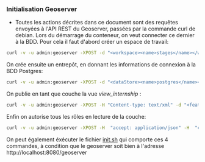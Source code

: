 ### Initialisation Geoserver

 - Toutes les actions décrites dans ce document sont des requêtes envoyées à l'API REST du Geoserver, passées par la commande curl de debian.
Lors du démarrage du conteneur, on veut connecter ce dernier à la BDD. 
Pour cela il faut d'abord créer un espace de travail: 
```bash
curl -v -u admin:geoserver -XPOST -d "<workspace><name>stages</name></workspace>" -H "Content-type: text/xml"  http://localhost:8080/geoserver/rest/workspaces
```

On crée ensuite un entrepôt, en donnant les informations de connexion à la BDD Postgres:
```bash
curl -v -u admin:geoserver -XPOST -d "<dataStore><name>postgres</name><connectionParameters><host>postgres</host><port>5432</port><database>postgres</database><user>postgres</user><passwd>tsi23lesboss</passwd><dbtype>postgis</dbtype></connectionParameters></dataStore>" -H "Content-type: text/xml" http://localhost:8080/geoserver/rest/workspaces/stages/datastores
```

On publie en tant que couche la vue *view_internship* :
```bash
curl -v -u admin:geoserver -XPOST -H "Content-type: text/xml" -d "<featureType><name>view_internship</name></featureType>" http://localhost:8080/geoserver/rest/workspaces/stages/datastores/postgres/featuretypes
```

Enfin on autorise tous les rôles en lecture de la couche:
```bash
curl -v -u admin:geoserver -XPOST -H  "accept: application/json" -H  "content-type: application/xml" -d "<rules><rule resource=\"stages.view_internship.r\">*</rule></rules>" http://localhost:8080/geoserver/rest/security/acl/layers
```

On peut également éxécuter le fichier [init.sh](./docker/init.sh) qui comporte ces 4 commandes, à condition que le geoserver soit bien à l'adresse http://localhost:8080/geoserver
